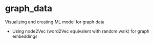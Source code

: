 # graph_data
Visualizing and creating ML model for graph data

- Using node2Vec (word2Vec equivalent with random walk) for graph embeddings

